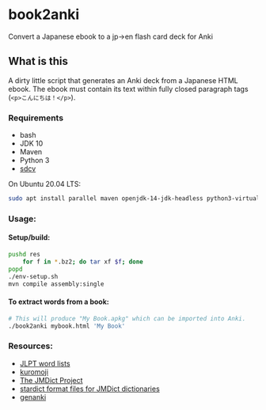 # book2anki
Convert a Japanese ebook to a jp->en flash card deck for Anki

## What is this

A dirty little script that generates an Anki deck from a Japanese HTML ebook.
The ebook must contain its text within fully closed paragraph tags (`<p>こんにちは！</p>`).

### Requirements

* bash
* JDK 10
* Maven
* Python 3
* [sdcv](https://dushistov.github.io/sdcv/)

On Ubuntu 20.04 LTS:
```bash
sudo apt install parallel maven openjdk-14-jdk-headless python3-virtualenv sdcv
```

### Usage:

#### Setup/build:

```bash
pushd res
    for f in *.bz2; do tar xf $f; done
popd
./env-setup.sh
mvn compile assembly:single
```

#### To extract words from a book:

```bash
# This will produce "My Book.apkg" which can be imported into Anki.
./book2anki mybook.html 'My Book'
```

### Resources:

* [JLPT word lists](https://www.thbz.org/kanjimots/jlpt.php3)
* [kuromoji](https://github.com/atilika/kuromoji)
* [The JMDict Project](http://www.edrdg.org/jmdict/j_jmdict.html)
* [stardict format files for JMDict dictionaries](http://download.huzheng.org/ja/)
* [genanki](https://github.com/kerrickstaley/genanki)
